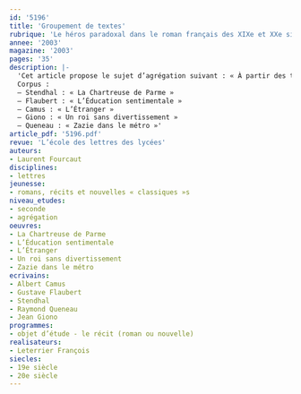 ```yaml
---
id: '5196'
title: 'Groupement de textes'
rubrique: 'Le héros paradoxal dans le roman français des XIXe et XXe siècles'
annee: '2003'
magazine: '2003'
pages: '35'
description: |-
  'Cet article propose le sujet d’agrégation suivant : « À partir des textes proposés (Stendhal, Flaubert, Camus, Giono, Queneau), vous entreprenez, avec une classe de seconde, d’étudier les caractères et l’évolution du héros paradoxal dans le roman français des XIXe et XXe siècles. Vous définirez, en l’argumentant, votre projet d’ensemble et ses modalités d’exécution. » La séquence proposée à des élèves de seconde a pour objet un groupement de cinq textes tirés de romans français des XIXe et XXe siècles, de Stendhal à Queneau. Elle porte sur le « héros paradoxal », et conduit donc à approfondir la notion de personnage, abordée dès la sixième, notamment à travers le conte.
  Corpus :
  – Stendhal : « La Chartreuse de Parme »
  – Flaubert : « L’Éducation sentimentale »
  – Camus : « L’Étranger »
  – Giono : « Un roi sans divertissement »
  – Queneau : « Zazie dans le métro »'
article_pdf: '5196.pdf'
revue: 'L’école des lettres des lycées'
auteurs:
- Laurent Fourcaut
disciplines:
- lettres
jeunesse:
- romans, récits et nouvelles « classiques »s
niveau_etudes:
- seconde
- agrégation
oeuvres:
- La Chartreuse de Parme
- L’Éducation sentimentale
- L’Étranger
- Un roi sans divertissement
- Zazie dans le métro
ecrivains:
- Albert Camus
- Gustave Flaubert
- Stendhal
- Raymond Queneau
- Jean Giono
programmes:
- objet d’étude - le récit (roman ou nouvelle)
realisateurs:
- Leterrier François
siecles:
- 19e siècle
- 20e siècle
---
```

